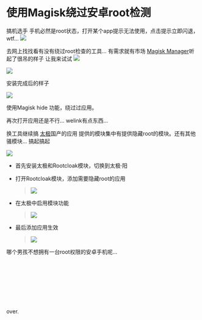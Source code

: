 &emsp;


# 使用Magisk绕过安卓root检测

搞机选手  手机必然是root状态，打开某个app提示无法使用，点击提示立即闪退，wtf...
![](https://raw.githubusercontent.com/n3tawayShadow/fileStore/master/2020.03/not.png)


去网上找找看有没有绕过root检查的工具... 有需求就有市场 [Magisk Manager](https://magiskmanager.com/)听起了很吊的样子 让我来试试
![](https://raw.githubusercontent.com/n3tawayShadow/fileStore/master/2020.03/kxswcheck.png)


![](https://raw.githubusercontent.com/n3tawayShadow/fileStore/master/2020.03/kxswcheckdone.png)

安装完成后的样子

![](https://raw.githubusercontent.com/n3tawayShadow/fileStore/master/2020.03/usehidefn.png)

使用Magisk hide 功能，绕过过应用。

再次打开应用还是不行... welink有点东西...



换工具继续搞  [太极](https://taichi.cool/zh/)国产的应用 提供的模块集中有提供隐藏root的模块。还有其他骚模块... 搞起搞起

![](https://raw.githubusercontent.com/n3tawayShadow/fileStore/master/2020.03/tjmodules.png)

- 首先安装太极和Rootcloak模块，切换到太极·阳

- 打开Rootcloak模块，添加需要隐藏root的应用

  > ![](https://raw.githubusercontent.com/n3tawayShadow/fileStore/master/2020.03/rootcloakaddapp.png)
  

- 在太极中启用模块功能

  > ![](https://raw.githubusercontent.com/n3tawayShadow/fileStore/master/2020.03/tjmoduleok.png)

- 最后添加应用生效

  > ![](https://raw.githubusercontent.com/n3tawayShadow/fileStore/master/2020.03/tjover.png)





哪个男孩不想拥有一台root权限的安卓手机呢...
&emsp;

&emsp;
&emsp;

&emsp;
&emsp;


&emsp;
&emsp;


&emsp;


over.